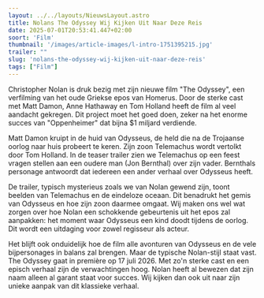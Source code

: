 ```yaml
---
layout: ../../layouts/NieuwsLayout.astro
title: Nolans The Odyssey Wij Kijken Uit Naar Deze Reis
date: 2025-07-01T20:53:41.447+02:00
soort: 'Film'
thumbnail: '/images/article-images/l-intro-1751395215.jpg'
trailer: ""
slug: 'nolans-the-odyssey-wij-kijken-uit-naar-deze-reis'
tags: ["Film"]
---
```


Christopher Nolan is druk bezig met zijn nieuwe film "The Odyssey", een
verfilming van het oude Griekse epos van Homerus. Door de sterke cast met Matt
Damon, Anne Hathaway en Tom Holland heeft de film al veel aandacht gekregen. Dit
project moet het goed doen, zeker na het enorme succes van "Oppenheimer" dat
bijna $1 miljard verdiende.

Matt Damon kruipt in de huid van Odysseus, de held die na de Trojaanse oorlog
naar huis probeert te keren. Zijn zoon Telemachus wordt vertolkt door Tom
Holland. In de teaser trailer zien we Telemachus op een feest vragen stellen aan
een oudere man (Jon Bernthal) over zijn vader. Bernthals personage antwoordt dat
iedereen een ander verhaal over Odysseus heeft.

De trailer, typisch mysterieus zoals we van Nolan gewend zijn, toont beelden van
Telemachus en de eindeloze oceaan. Dit benadrukt het gemis van Odysseus en hoe
zijn zoon daarmee omgaat. Wij maken ons wel wat zorgen over hoe Nolan een
schokkende gebeurtenis uit het epos zal aanpakken: het moment waar Odysseus een
kind doodt tijdens de oorlog. Dit wordt een uitdaging voor zowel regisseur als
acteur.

Het blijft ook onduidelijk hoe de film alle avonturen van Odysseus en de vele
bijpersonages in balans zal brengen. Maar de typische Nolan-stijl staat vast.
The Odyssey gaat in première op 17 juli 2026. Met zo'n sterke cast en een episch
verhaal zijn de verwachtingen hoog. Nolan heeft al bewezen dat zijn naam alleen
al garant staat voor succes. Wij kijken dan ook uit naar zijn unieke aanpak van
dit klassieke verhaal.